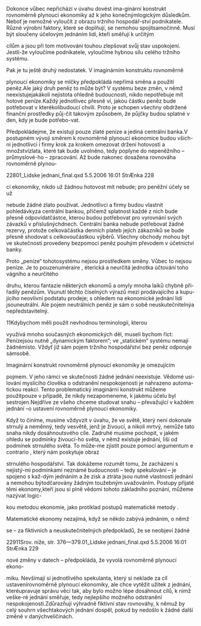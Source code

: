 
Dokonce vůbec nepřichází v úvahu dovést ima-ginární konstrukt rovnoměrně plynoucí ekonomiky až k jeho konečnýmlogickým důsledkům. Neboť je nemožné vyloučit z obrazu tržního hospodář-ství podnikatele. Různé výrobní faktory, které se doplňují, se nemohou spojitsamočinně. Musí být sloučeny účelovým jednáním lidí, kteří směřují k určitým

cílům a jsou při tom motivováni touhou zlepšovat svůj stav uspokojení. Jestli-že vyloučíme podnikatele, vyloučíme hybnou sílu celého tržního systému.

Pak je tu ještě druhý nedostatek. V imaginárním konstruktu rovnoměrně

plynoucí ekonomiky se mlčky předpokládá nepřímá směna a použití peněz.Ale jaký druh peněz to může být? V systému beze změn, v němž neexistujejakákoli nejistota ohledně budoucnosti, nikdo nepotřebuje mít hotové peníze.Každý jednotlivec přesně ví, jakou částku peněz bude potřebovat v kterékolibudoucí chvíli. Proto je schopen všechny obdržené finanční prostředky půj-čit takovým způsobem, že půjčky budou splatné v den, kdy je bude potřebo-vat.

Předpokládejme, že existují pouze zlaté peníze a jediná centrální banka.V postupném vývoji směrem k rovnoměrně plynoucí ekonomice budou všich-ni jednotlivci i firmy krok za krokem omezovat držení hotovosti a množstvízlata, které tak bude uvolněno, tedy poplyne do nepeněžního – průmyslové-ho – zpracování. Až bude nakonec dosažena rovnováha rovnoměrně plynou-

22801_Lidske jednani_final.qxd 5.5.2006 16:01 StrÆnka 228

cí ekonomiky, nikdo už žádnou hotovost mít nebude; pro peněžní účely se už

nebude žádné zlato používat. Jednotlivci a firmy budou vlastnit pohledávkyza centrální bankou, přičemž splatnost každé z nich bude přesně odpovídatčástce, kterou budou potřebovat pro vyrovnání svých závazků v příslušnýchdnech. Centrální banka nebude potřebovat žádné rezervy, protože celkováčástka denních plateb jejích zákazníků se bude přesně shodovat s celkovoučástkou výběrů. Všechny obchody mohou být ve skutečnosti provedeny bezpomoci peněz pouhým převodem v účetnictví banky.

Proto „peníze“ tohotosystému nejsou prostředkem směny. Vůbec to nejsou peníze. Je to pouzenuméraire , éterická a neurčitá jednotka účtování toho vágního a neurčitého

druhu, kterou fantazie některých ekonomů a omyly mnoha laiků chybně při-řadily penězům. Vsunutí těchto číselných výrazů mezi prodávajícího a kupu-jícího neovlivní podstatu prodeje; s ohledem na ekonomické jednání lidí jsouneutrální. Ale pojem neutrálních peněz je sám o sobě neuskutečnitelnýa nepředstavitelný.

11Kdybychom měli použít nevhodnou terminologii, kterou

využívá mnoho současných ekonomických děl, museli bychom říct: Penízejsou nutně „dynamickým faktorem“; ve „statickém“ systému nemají žádnémísto. Vždyť již sám pojem tržního hospodářství bez peněz odporuje sámsobě.

Imaginární konstrukt rovnoměrně plynoucí ekonomiky je omezujícím

pojmem. V jeho rámci ve skutečnosti žádné jednání neexistuje. Vědomé usi-lování myslícího člověka o odstranění nespokojenosti je nahrazeno automa-tickou reakcí. Tento problematický imaginární konstrukt můžeme použítpouze v případě, že nikdy nezapomeneme, k jakému účelu byl sestrojen.Nejdříve ze všeho chceme studovat snahu – převažující v každém jednání –o ustavení rovnoměrně plynoucí ekonomiky.

Když to činíme, musíme vždyvzít v úvahu, že ve světě, který není dokonale strnulý a neměnný, tedy vesvětě, jenž je živoucí, a nikoli mrtvý, nemůže tato snaha nikdy dosáhnoutsvého cíle. Zadruhé musíme pochopit, v jakém ohledu se podmínky živoucí-ho světa, v němž existuje jednání, liší od podmínek strnulého světa. To může-me zjistit pouze pomocí argumentum e contrario , který nám poskytuje obraz

strnulého hospodářství. Tak dokážeme rozumět tomu, že zacházení s nejistý-mi podmínkami neznámé budoucnosti – tedy spekulování – je spojeno s kaž-dým jednáním a že zisk a ztráta jsou nutné vlastnosti jednání a nemohou býtodčarovány žádným toužebným uvažováním. Postupy přijaté těmi ekonomy,kteří jsou si plně vědomi tohoto základního poznání, můžeme nazývat logic-

kou metodou ekonomie, jako protiklad postupů matematické metody .

Matematické ekonomy nezajímá, když se někdo zabývá jednáním, o němž

se – za fiktivních a neuskutečnitelných předpokladů, že se neobjeví žádné

22911Srov. níže, str. 376—379.01_Lidske jednani_final.qxd 5.5.2006 16:01 StrÆnka 229

nové změny v datech – předpokládá, že vyvolá rovnoměrně plynoucí ekono-

miku. Nevšímají si jednotlivého spekulanta, který si neklade za cíl ustavenírovnoměrně plynoucí ekonomiky, ale chce vytěžit užitek z jednání, kteréupravuje správu věcí tak, aby bylo možno lépe dosáhnout cílů, k nimž veške-ré jednání směřuje, tedy nejlepšího možného odstranění nespokojenosti.Zdůrazňují výhradně fiktivní stav rovnováhy, k němuž by celý souhrn všechtakových jednání dospěl, pokud by nedošlo k žádné další změně v danýchveličinách.
